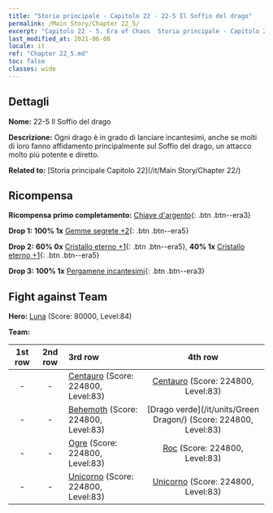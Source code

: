 ```yaml
---
title: "Storia principale - Capitolo 22 - 22-5 Il Soffio del drago"
permalink: /Main Story/Chapter 22_5/
excerpt: "Capitolo 22 - 5. Era of Chaos  Storia principale - Capitolo 22_5. 22-5 Il Soffio del drago"
last_modified_at: 2021-06-08
locale: it
ref: "Chapter 22_5.md"
toc: false
classes: wide
---
```


## Dettagli

 **Nome:** 22-5 Il Soffio del drago

 **Descrizione:** Ogni drago è in grado di lanciare incantesimi, anche se molti di loro fanno affidamento principalmente sul Soffio del drago, un attacco molto più potente e diretto.

 **Related to:** [Storia principale Capitolo 22](/it/Main Story/Chapter 22/)

## Ricompensa

 **Ricompensa primo completamento:** [Chiave d'argento](/ItemsIT/con_693/){: .btn .btn--era3}

 **Drop 1:** **100% 1x** [Gemme segrete +2](/ItemsIT/mat_79/){: .btn .btn--era5}

 **Drop 2:** **60% 0x** [Cristallo eterno +1](/ItemsIT/mat_73/){: .btn .btn--era5}, **40% 1x** [Cristallo eterno +1](/ItemsIT/mat_73/){: .btn .btn--era5}

 **Drop 3:** **100% 1x** [Pergamene incantesimi](/ItemsIT/con_694/){: .btn .btn--era3}


## Fight against Team
 **Hero:** [Luna](/it/heroes/Luna/) (Score: 80000, Level:84)

 **Team:**


  | 1st row | 2nd row | 3rd row | 4th row |
  |:----:|:----:|:----|:----:|
  | - | - | [Centauro](/it/units/Centaur/) (Score: 224800, Level:83)  | [Centauro](/it/units/Centaur/) (Score: 224800, Level:83)  |
  | - | - | [Behemoth](/it/units/Behemoth/) (Score: 224800, Level:83)  | [Drago verde](/it/units/Green Dragon/) (Score: 224800, Level:83)  |
  | - | - | [Ogre](/it/units/Ogre/) (Score: 224800, Level:83)  | [Roc](/it/units/Roc/) (Score: 224800, Level:83)  |
  | - | - | [Unicorno](/it/units/Unicorn/) (Score: 224800, Level:83)  | [Unicorno](/it/units/Unicorn/) (Score: 224800, Level:83)  |


